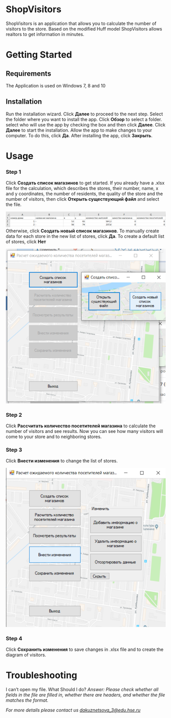# ShopVisitors
ShopVisitors is an application that allows you to calculate the number of visitors to the store. Based on the modified Huff model ShopVisitors allows realtors to get information in minutes.
# Getting Started
## Requirements
The Application is used on Windows 7, 8 and 10
## Installation
Run the installation wizard. Click **Далее** to proceed to the next step. Select the folder where you want to install the app. Click **Обзор** to select a folder. select who will use the app by checking the box and then click **Далее**. Click **Далее** to start the installation. Allow the app to make changes to your computer. To do this, click **Да**. After installing the app, click **Закрыть**.
# Usage
### Step 1
Click **Создать список магазинов** to get started.
If you already have a .xlsx file for the calculation, which describes the stores, their number, name, x and y coordinates, the number of residents, the quality of the store and the number of visitors, then click **Открыть существующий файл** and select the file.

![Step1](https://github.com/DaryaKuznetsova/pictures/blob/master/11.png)
Otherwise, click **Создать новый список магазинов**.
To manually create data for each store in the new list of stores, click **Да**. To create a default list of stores, click **Нет**

![Step1](https://github.com/DaryaKuznetsova/pictures/blob/master/1.png)
### Step 2
Click **Рассчитать количество посетителей магазина** to calculate the number of visitors and see results.
Now you can see how many visitors will come to your store and to neighboring stores.
### Step 3
Click **Внести изменения** to change the list of stores.

![Step3](https://github.com/DaryaKuznetsova/pictures/blob/master/2.png)
### Step 4
Click **Сохранить изменения** to save changes in .xlsx file and to create the diagram of visitors.
# Troubleshooting
I can’t open my file. What Should I do?
*Answer: Please check whether all fields in the file are filled in, whether there are headers, and whether the file matches the format.*

*For more details please contact us dakuznetsova_3@edu.hse.ru*
